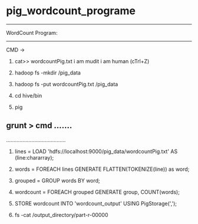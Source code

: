 # pig_wordcount_programe
*********************************
WordCount Program:
*********************************

CMD ->
1. cat>> wordcountPig.txt
i am mudit
i am human  (cTrl+Z)

2. hadoop fs -mkdir /pig_data
3. hadoop fs -put wordcountPig.txt /pig_data

4. cd hive/bin
5. pig

## grunt > cmd .......
........................................

1. lines = LOAD 'hdfs://localhost:9000/pig_data/wordcountPig.txt' AS (line:chararray);


2. words = FOREACH lines GENERATE FLATTEN(TOKENIZE(line)) as word;
3. grouped = GROUP words BY word;
4. wordcount = FOREACH grouped GENERATE group, COUNT(words);
5. STORE wordcount INTO 'wordcount_output' USING PigStorage(',');
6. fs -cat /output_directory/part-r-00000
